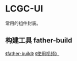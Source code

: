 # LCGC-UI

常用的组件封装。

## 构建工具 father-build

[《father-build》](https://github.com/umijs/father) [《使用视频》](https://www.bilibili.com/video/av47853431)
